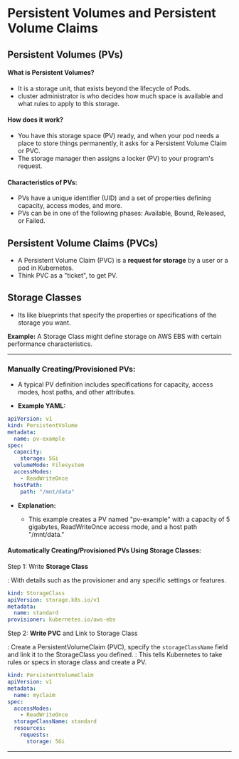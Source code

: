# Persistent Volumes and Persistent Volume Claims

## Persistent Volumes (PVs)

#### What is Persistent Volumes?

- It is a storage unit, that exists beyond the lifecycle of Pods.
- cluster administrator is who decides how much space is available and what rules to apply to this storage.

#### How does it work?

- You have this storage space (PV) ready, and when your pod needs a place to store things permanently, it asks for a Persistent Volume Claim or PVC.
- The storage manager then assigns a locker (PV) to your program's request.

#### Characteristics of PVs:

- PVs have a unique identifier (UID) and a set of properties defining capacity, access modes, and more.
- PVs can be in one of the following phases: Available, Bound, Released, or Failed.

## Persistent Volume Claims (PVCs)

- A Persistent Volume Claim (PVC) is a **request for storage** by a user or a pod in Kubernetes.
- Think PVC as a "ticket", to get PV.

## Storage Classes

- Its like blueprints that specify the properties or specifications of the storage you want.

**Example:** A Storage Class might define storage on AWS EBS with certain performance characteristics.

---

### Manually Creating/Provisioned PVs:

- A typical PV definition includes specifications for capacity, access modes, host paths, and other attributes.

- **Example YAML:**

```yaml
apiVersion: v1
kind: PersistentVolume
metadata:
  name: pv-example
spec:
  capacity:
    storage: 5Gi
  volumeMode: Filesystem
  accessModes:
    - ReadWriteOnce
  hostPath:
    path: "/mnt/data"
```

- **Explanation:**

  - This example creates a PV named "pv-example" with a capacity of 5 gigabytes, ReadWriteOnce access mode, and a host path "/mnt/data."

#### Automatically Creating/Provisioned PVs Using Storage Classes:

Step 1: Write **Storage Class**

: With details such as the provisioner and any specific settings or features.

```yaml
kind: StorageClass
apiVersion: storage.k8s.io/v1
metadata:
  name: standard
provisioner: kubernetes.io/aws-ebs
```

Step 2: **Write PVC** and Link to Storage Class

: Create a PersistentVolumeClaim (PVC), specify the `storageClassName` field and link it to the StorageClass you defined.
: This tells Kubernetes to take rules or specs in storage class and create a PV.

```yaml
kind: PersistentVolumeClaim
apiVersion: v1
metadata:
  name: myclaim
spec:
  accessModes:
    - ReadWriteOnce
  storageClassName: standard
  resources:
    requests:
      storage: 5Gi
```

---
